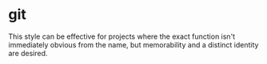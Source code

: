 # git
This style can be effective for projects where the exact function isn't immediately obvious from the name, but memorability and a distinct identity are desired.
